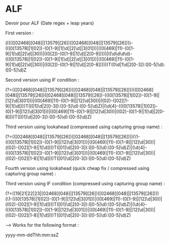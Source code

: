 ALF
===

Devoir pour ALF (Date regex + leap years)

First version :

((((([02468][048]|[13579][26])([02468][048]|[13579][26])))-(((0[13578]|1[02])-(0[1-9]|1[\d]|2[\d]|3[01]))|((0[469]|11)-(0[1-9]|1[\d]|2[\d]|30))|((0[2])-(0[1-9]|1[\d]|2[0-9]))))|((\d\d\d\d)-(((0[13578]|1[02])-(0[1-9]|1[\d]|2[\d]|3[01]))|((0[469]|11)-(0[1-9]|1[\d]|2[\d]|30))|((0[2])-(0[1-9]|1[\d]|2[0-8])))))T(0\d|1\d|2[0-3]):([0-5]\d):([0-5]\d)Z

Second version using IF condition : 

(?=(([02468][048]|[13579][26])([02468][048]|[13579][26])))(([02468][048]|[13579][26])([02468][048]|[13579][26])-(((0[13578]|1[02])-(0[1-9]|[12]\d|3[01]))|((0[469]|11)-(0[1-9]|[12]\d|30))|((02)-([02][1-9]|1[\d])))T([01]\d|2[0-3]):([0-5]\d):([0-5]\d)Z)|(\d{4}-(((0[13578]|1[02])-(0[1-9]|[12]\d|3[01]))|((0[469]|11)-(0[1-9]|[12]\d|30))|((02)-(0[1-9]|1[\d]|2[0-8])))T([01]\d|2[0-3]):([0-5]\d):([0-5]\d)Z)

Third version using lookahead (compressed using capturing group name) :

(?=(([02468][048]|[13579][26])([02468][048]|[13579][26])))(\1-(((0[13578]|1[02])-(0[1-9]|[12]\d|3[01]))|((0[469]|11)-(0[1-9]|[12]\d|30))|((02)-([02][1-9]|1[\d])))T([01]\d|2[0-3]):([0-5]\d):([0-5]\d)Z)|(\d{4}-(((0[13578]|1[02])-(0[1-9]|[12]\d|3[01]))|((0[469]|11)-(0[1-9]|[12]\d|30))|((02)-([02][1-8]|1[\d])))T([01]\d|2[0-3]):([0-5]\d):([0-5]\d)Z)

Fourth version using lookahead (quick cheap fix  /  compressed using capturing group name) :

Third version using IF condition (compressed using capturing group name) :

(?=((19|21|22|23|[02468][048]|[13579][26])([02468][048]|[13579][26])))(\1-(((0[13578]|1[02])-(0[1-9]|[12]\d|3[01]))|((0[469]|11)-(0[1-9]|[12]\d|30))|((02)-([02][1-9]|1[\d])))T([01]\d|2[0-3]):([0-5]\d):([0-5]\d)Z)|(\d{4}-(((0[13578]|1[02])-(0[1-9]|[12]\d|3[01]))|((0[469]|11)-(0[1-9]|[12]\d|30))|((02)-([02][1-8]|1[\d])))T([01]\d|2[0-3]):([0-5]\d):([0-5]\d)Z)


--> Works for the following format : 

yyyy-mm-ddThh:mm:ssZ
